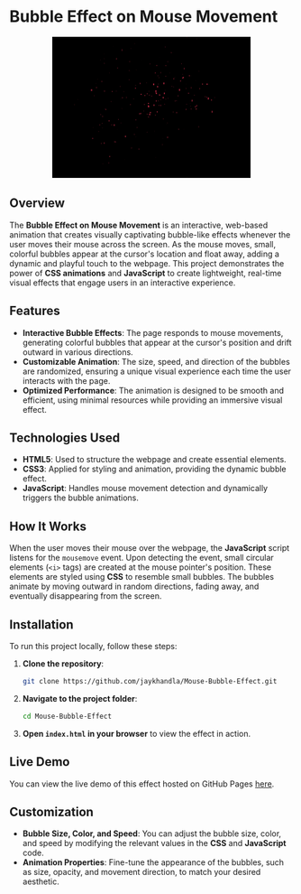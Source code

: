 # Bubble Effect on Mouse Movement

<div align="center">
  <img src ="./Bubble effects.png" height="250px" width="70%" />  
</div>

## Overview

The **Bubble Effect on Mouse Movement** is an interactive, web-based animation that creates visually captivating bubble-like effects whenever the user moves their mouse across the screen. As the mouse moves, small, colorful bubbles appear at the cursor's location and float away, adding a dynamic and playful touch to the webpage. This project demonstrates the power of **CSS animations** and **JavaScript** to create lightweight, real-time visual effects that engage users in an interactive experience.

## Features

- **Interactive Bubble Effects**: The page responds to mouse movements, generating colorful bubbles that appear at the cursor's position and drift outward in various directions.
- **Customizable Animation**: The size, speed, and direction of the bubbles are randomized, ensuring a unique visual experience each time the user interacts with the page.
- **Optimized Performance**: The animation is designed to be smooth and efficient, using minimal resources while providing an immersive visual effect.

## Technologies Used

- **HTML5**: Used to structure the webpage and create essential elements.
- **CSS3**: Applied for styling and animation, providing the dynamic bubble effect.
- **JavaScript**: Handles mouse movement detection and dynamically triggers the bubble animations.

## How It Works

When the user moves their mouse over the webpage, the **JavaScript** script listens for the `mousemove` event. Upon detecting the event, small circular elements (`<i>` tags) are created at the mouse pointer's position. These elements are styled using **CSS** to resemble small bubbles. The bubbles animate by moving outward in random directions, fading away, and eventually disappearing from the screen.

## Installation

To run this project locally, follow these steps:

1. **Clone the repository**:
    ```bash
    git clone https://github.com/jaykhandla/Mouse-Bubble-Effect.git
    ```

2. **Navigate to the project folder**:
    ```bash
    cd Mouse-Bubble-Effect
    ```

3. **Open `index.html` in your browser** to view the effect in action.

## Live Demo

You can view the live demo of this effect hosted on GitHub Pages [here](https://github.com/jaykhandla/Mouse-Bubble-Effect).

## Customization

- **Bubble Size, Color, and Speed**: You can adjust the bubble size, color, and speed by modifying the relevant values in the **CSS** and **JavaScript** code.
- **Animation Properties**: Fine-tune the appearance of the bubbles, such as size, opacity, and movement direction, to match your desired aesthetic.